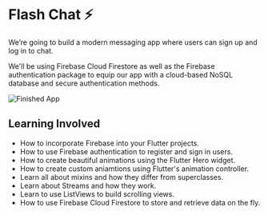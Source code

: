 # Flash Chat ⚡️

We’re going to build a modern messaging app where users can sign up and log in to chat.

We'll be using Firebase Cloud Firestore as well as the Firebase authentication package to equip our app with a cloud-based NoSQL database and secure authentication methods. 

![Finished App](https://github.com/londonappbrewery/Images/blob/master/flash_chat_flutter_demo.gif)

## Learning Involved

- How to incorporate Firebase into your Flutter projects.
- How to use Firebase authentication to register and sign in users.
- How to create beautiful animations using the Flutter Hero widget.
- How to create custom aniamtions using Flutter's animation controller.
- Learn all about mixins and how they differ from superclasses.
- Learn about Streams and how they work.
- Learn to use ListViews to build scrolling views.
- How to use Firebase Cloud Firestore to store and retrieve data on the fly.
